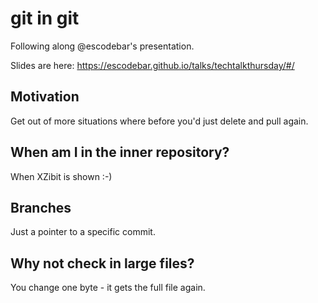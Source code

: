 # git in git
Following along @escodebar's presentation.

Slides are here: https://escodebar.github.io/talks/techtalkthursday/#/

## Motivation
Get out of more situations where before you'd just delete and pull again.

## When am I in the inner repository?
When XZibit is shown :-)

## Branches
Just a pointer to a specific commit.

## Why not check in large files?
You change one byte - it gets the full file again.


